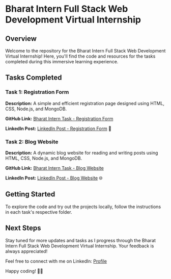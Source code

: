 # Bharat Intern Full Stack Web Development Virtual Internship

## Overview

Welcome to the repository for the Bharat Intern Full Stack Web Development Virtual Internship! Here, you'll find the code and resources for the tasks completed during this immersive learning experience.

## Tasks Completed

### Task 1: Registration Form

**Description:** A simple and efficient registration page designed using HTML, CSS, Node.js, and MongoDB.

**GitHub Link:** [Bharat Intern Task - Registration Form](https://github.com/HimanshuMohanty-Git24/Bharart_Intern_Task/tree/master/Registation_Form)

**LinkedIn Post:** [LinkedIn Post - Registration Form](https://www.linkedin.com/posts/himanshumohanty_bharatintern-fullstackdevelopment-webdevelopment-activity-7146179379029491712-o3lx?utm_source=share&utm_medium=member_desktop) 🚀

### Task 2: Blog Website

**Description:** A dynamic blog website for reading and writing posts using HTML, CSS, Node.js, and MongoDB.

**GitHub Link:** [Bharat Intern Task - Blog Website](https://github.com/HimanshuMohanty-Git24/Bharart_Intern_Task/tree/master/Blog-Post)

**LinkedIn Post:** [LinkedIn Post - Blog Website](https://www.linkedin.com/posts/himanshumohanty_bharatintern-fullstackdevelopment-webdevelopment-activity-7146180423738400768-z0GJ?utm_source=share&utm_medium=member_desktop) 🌐


## Getting Started

To explore the code and try out the projects locally, follow the instructions in each task's respective folder.

## Next Steps

Stay tuned for more updates and tasks as I progress through the Bharat Intern Full Stack Web Development Virtual Internship. Your feedback is always appreciated!

Feel free to connect with me on LinkedIn: [Profile](https://www.linkedin.com/in/himanshumohanty/)

Happy coding! 🚀✨
